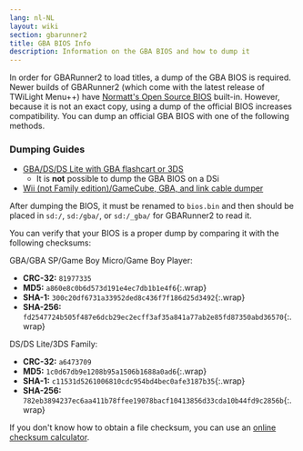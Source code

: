 ```yaml
---
lang: nl-NL
layout: wiki
section: gbarunner2
title: GBA BIOS Info
description: Information on the GBA BIOS and how to dump it
---
```


In order for GBARunner2 to load titles, a dump of the GBA BIOS is required. Newer builds of GBARunner2 (which come with the latest release of TWiLight Menu++) have [Normatt's Open Source BIOS](https://github.com/Normmatt/gba_bios) built-in. However, because it is not an exact copy, using a dump of the official BIOS increases compatibility. You can dump an official GBA BIOS with one of the following methods.

### Dumping Guides

- [GBA/DS/DS Lite with GBA flashcart or 3DS](bios-dump)
    - It is **not** possible to dump the GBA BIOS on a DSi
- [Wii (not Family edition)/GameCube, GBA, and link cable dumper](https://github.com/FIX94/gba-link-cable-dumper)

After dumping the BIOS, it must be renamed to `bios.bin` and then should be placed in `sd:/`, `sd:/gba/`, or `sd:/_gba/` for GBARunner2 to read it.

You can verify that your BIOS is a proper dump by comparing it with the following checksums:

GBA/GBA SP/Game Boy Micro/Game Boy Player:
- **CRC-32:** `81977335`
- **MD5:** `a860e8c0b6d573d191e4ec7db1b1e4f6`{:.wrap}
- **SHA-1:** `300c20df6731a33952ded8c436f7f186d25d3492`{:.wrap}
- **SHA-256:** `fd2547724b505f487e6dcb29ec2ecff3af35a841a77ab2e85fd87350abd36570`{:.wrap}

DS/DS Lite/3DS Family:
- **CRC-32:** `a6473709`
- **MD5:** `1c0d67db9e1208b95a1506b1688a0ad6`{:.wrap}
- **SHA-1:** `c11531d5261006810cdc954bd4bec0afe3187b35`{:.wrap}
- **SHA-256:** `782eb3894237ec6aa411b78ffee19078bacf10413856d33cda10b44fd9c2856b`{:.wrap}

If you don't know how to obtain a file checksum, you can use an [online checksum calculator](https://emn178.github.io/online-tools/crc32_checksum.html).
